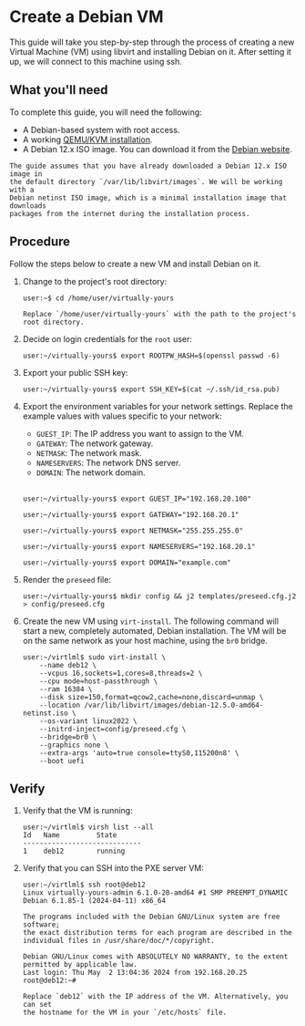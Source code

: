# Create a Debian VM

This guide will take you step-by-step through the process of creating a new
Virtual Machine (VM) using libvirt and installing Debian on it. After setting
it up, we will connect to this machine using ssh.

## What you'll need

To complete this guide, you will need the following:

* A Debian-based system with root access.
* A working [QEMU/KVM installation](install).
* A Debian 12.x ISO image. You can download it from the [Debian website](https://debian.org/distrib/netinst).

```{important}
The guide assumes that you have already downloaded a Debian 12.x ISO image in
the default directory `/var/lib/libvirt/images`. We will be working with a
Debian netinst ISO image, which is a minimal installation image that downloads
packages from the internet during the installation process.
```

## Procedure

Follow the steps below to create a new VM and install Debian on it.

1. Change to the project's root directory:

    ```console
    user:~$ cd /home/user/virtually-yours
    ```

    ```{note}
    Replace `/home/user/virtually-yours` with the path to the project's root directory.
    ```

1. Decide on login credentials for the `root` user:

    ```console
    user:~/virtually-yours$ export ROOTPW_HASH=$(openssl passwd -6)
    ```

1. Export your public SSH key:

    ```console
    user:~/virtually-yours$ export SSH_KEY=$(cat ~/.ssh/id_rsa.pub)
    ```
 
1. Export the environment variables for your network settings. Replace the
   example values with values specific to your network:

    * `GUEST_IP`: The IP address you want to assign to the VM.
    * `GATEWAY`: The network gateway.
    * `NETMASK`: The network mask.
    * `NAMESERVERS`: The network DNS server.
    * `DOMAIN`: The network domain.

    <br/>

    ```console
    user:~/virtually-yours$ export GUEST_IP="192.168.20.100"
    ```

    ```console
    user:~/virtually-yours$ export GATEWAY="192.168.20.1"
    ```

    ```console
    user:~/virtually-yours$ export NETMASK="255.255.255.0"
    ```

    ```console
    user:~/virtually-yours$ export NAMESERVERS="192.168.20.1"
    ```

    ```console
    user:~/virtually-yours$ export DOMAIN="example.com"
    ```

1. Render the `preseed` file:

    ```console
    user:~/virtually-yours$ mkdir config && j2 templates/preseed.cfg.j2 > config/preseed.cfg
    ```

1. Create the new VM using `virt-install`. The following command will start a
   new, completely automated, Debian installation. The VM will be on the same
   network as your host machine, using the `br0` bridge.

    ```console
    user:~/virtlml$ sudo virt-install \
        --name deb12 \
        --vcpus 16,sockets=1,cores=8,threads=2 \
        --cpu mode=host-passthrough \
        --ram 16384 \
        --disk size=150,format=qcow2,cache=none,discard=unmap \
        --location /var/lib/libvirt/images/debian-12.5.0-amd64-netinst.iso \
        --os-variant linux2022 \
        --initrd-inject=config/preseed.cfg \
        --bridge=br0 \
        --graphics none \
        --extra-args 'auto=true console=ttyS0,115200n8' \
        --boot uefi
    ```

## Verify

1. Verify that the VM is running:

    ```console
    user:~/virtlml$ virsh list --all
    Id   Name         State
    -----------------------------
    1    deb12        running
    ```

1. Verify that you can SSH into the PXE server VM:

    ```console
    user:~/virtlml$ ssh root@deb12
    Linux virtually-yours-admin 6.1.0-20-amd64 #1 SMP PREEMPT_DYNAMIC Debian 6.1.85-1 (2024-04-11) x86_64

    The programs included with the Debian GNU/Linux system are free software;
    the exact distribution terms for each program are described in the
    individual files in /usr/share/doc/*/copyright.

    Debian GNU/Linux comes with ABSOLUTELY NO WARRANTY, to the extent
    permitted by applicable law.
    Last login: Thu May  2 13:04:36 2024 from 192.168.20.25
    root@deb12:~#
    ```

    ```{note}
    Replace `deb12` with the IP address of the VM. Alternatively, you can set
    the hostname for the VM in your `/etc/hosts` file.
    ```

